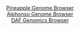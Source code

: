 <div id="Pineapple_Genome_Browser" align="center">
  <a href="https://igv.org/app/?sessionURL=blob:zZJta9swFIX_i6BlA8eW7diODWU4bdqm6cua4IalFHNjy46oLbmSYicN.e_Tysa.dNB82BhIIF0k3XOOnh1qiZCUMxQhx7Q907aRgeSKdzOom4rcQk0kigqoJDGQIAURhGUERTtUgFSQTK_1zZVSjYwsi6qmVwMruSldE2p45Qw6aWa8tk55VcGSC1BcSGsooOUWLdteR5bQNKbu7ZqelYMCC6pmxZnkVkNYmXb6vfRXKS0J4zVJ63Wl6JuAVOvRGnOzgC_xfBZnGZFyQrbj_CSejOMHd5QsLvzTRXJ3OU_8.fGMlgzUWpCTFuzk_uslEw_OZXHkDEd6OvF0yOL2yDmXF9mRe3Y82jRUEHliB_bADR3f7.t4KMvJ5n9yrgc90P0Gim4wzav7zVmVcEHOk3FCJqPtIui_69tDewNVPFtrGlC2EkFkY8PFvuE5fu_H0h4YGIc6HcEpih6fDKQEZM_6.OMOqW2jmUGSvKzf8DEQFzkRKOqFGAd2GDpeP.jjMLT3xg6tRfX3oj1PpmGAndhx_LSgldJA56lkjTSBMbPNCrN8PTDLq.fxgl8Nbyj5Fi7dgUe7PJxlZ6stSf6QpYF067fv00Y_ouifUPcRIaZaHoqadK_W85eb53JIiht3due1.HYCdzgIx._G42uzh0VTcFGD0ud1RW9_0taCoMCULrRU0iWtqNrOdYq8Q5HtuBpalPGKawqRKJefsIEN28Off8Pp7p_23wE-">Pineapple Genome Browser</a>
</div>
<div id="Alphonso_Genome_Browser" align="center">
  <a href="https://igv.org/app/?sessionURL=blob:zZJrT9swFIb_iyXQJqW5kqSJhKYQKJcy2ChpaRGKThIndUnsYDstpep_n0Gb9oVJ9MOmSf5gH_nynsfPBi0xF4RRFCJbt1zdspCGxJytRtC0Nb6CBgsUllALrCGOS8wxzTEKN6gEISG5uVQn51K2IjQMItteA7RiunB0aOCFUVgJPWeNEbO6hoxxkIwL44jDkhmkWvZWOIO21dXbju4aBUgwoG7njApmtJhW6Urdl_4qpRWmrMFp09WSvAVIVR6VsdBL.BJNRlGeYyGGeH1eHEbD82jsnCSzUy.eJddnk8Sb7I9IRUF2HB_OrrrhtJp65_Lp7vQyixnY0VVi.e6Fuecc7588t4RjcWj5Vt8JbM_1FRhCC_z8P_WsBtmxbznkVZw9zqL47Cg..VZdPA1W3tj9ntx9fbfvPtpqqGZ5pzxA.Zz7oWVqjulpru31XqdWXzPNQNHhjKDw_kFDkkP.qLbfb5Bct8oWJPBT9yaOhhgvMEdhLzBN3woC2z3wD8wgsLbaBnW8_ntoB8lN4Jt2ZNteWpJaKpWLVNBW6ECpvsxLvXrZkeVizx7cng4Hl11wmx2Mp107vhZ1tfC6oEz.QFND6vG3D1StfiTTP_HuI0F0me0q22MwhwWh_Rd2V5zhscJ1MfbFfBEdH8fTdwG9irQbnJLxBqTarypq.dO4JXACVKrCkgiSkZrI9URxZCsUWrajxEU5q5kyEfEq.2Rqpma55uffgjrbh.0P">Alphonso Genome Browser</a>
</div>


<div id="DAF_Genomics_Browser" align="center">
  <a href="https://igv.org/app/?sessionURL=blob:tZFrb5swFIb_i6X0ExBsSAhI0cS6sGWJegkj2VJVkQcH8AKY2qZpG.W_z2KdJm2qpkmd5KvO5X3t54juQUjGGxQgYuGRhTEykCz5IaZ1W8EFrUGiIKeVBAMJyEFAkwIKjiinUtFktdSVpVKtDIbDjOZmAQ2vWSot6Vi0NSXvVAk61SQWrekTb.hBWimvdbKiQ1q1JW8kH9I0BSlNe9hCU.wOVC8_Y7u.JezqrlKsV91pE9pYZuVUu2VNBg9_MfIflPVgb8JNHPb1C3icZ9NwMQ_XzizZvh.fb5PLD5tkvDmLWdFQ1QmYhgVWW..wFO7Tx.hq8u16zj4PyNvFVeRdzgbOu7PZQ8sEyCn28MTxiedgdDJQxdNOQ0BpKXCAXcMjE4O4rvl8dEZj_QuCMxTc3BpICZrudfrNEanHVqNCEu66npqBuMhAoMD0bdvDvk9Grufavo9PxhF1onplllGy8j2bhISMra.01vo5q_oP1EJ_Bl8L5G.d9fxXUGUGRXx3vYbN_ssqXkfnAxItGbvX26d9N38BlYFefFrORU2VDv24PoOhlVasoVG_yDin29N3">DAF Genomics Browser</a>
</div>
